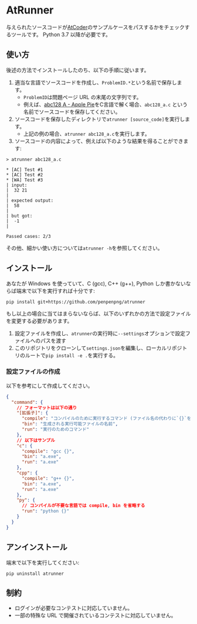 # AtRunner
与えられたソースコードが[AtCoder](https://atcoder.jp/)のサンプルケースをパスするかをチェックするツールです。
Python 3.7 以降が必要です。

## 使い方
後述の方法でインストールしたのち、以下の手順に従います。

1. 適当な言語でソースコードを作成し、`ProblemID.*`という名前で保存します。
    * `ProblemID`は問題ページ URL の末尾の文字列です。
    * 例えば、[abc128 A - Apple Pie](https://atcoder.jp/contests/abc128/tasks/abc128_a)をC言語で解く場合、`abc128_a.c` という名前でソースコードを保存してください。
2. ソースコードを保存したディレクトリで`atrunner [source_code]`を実行します。
    * 上記の例の場合、`atrunner abc128_a.c`を実行します。
3. ソースコードの内容によって、例えば以下のような結果を得ることができます:

```
> atrunner abc128_a.c

* [AC] Test #1
* [AC] Test #2
* [WA] Test #3
| input:
|  32 21
|  
| expected output:
|  58
|  
| but got:
|  -1
|  

Passed cases: 2/3
```

その他、細かい使い方については`atrunner -h`を参照してください。

## インストール
あなたが Windows を使っていて、C (gcc), C++ (g++), Python しか書かないならば端末で以下を実行すれば十分です:

```
pip install git+https://github.com/penpenpng/atrunner
```

もし以上の場合に当てはまらないならば、以下のいずれかの方法で設定ファイルを変更する必要があります。

1. 設定ファイルを作成し、`atrunner`の実行時に`--settings`オプションで設定ファイルへのパスを渡す
2. このリポジトリをクローンして`settings.json`を編集し、ローカルリポジトリのルートで`pip install -e .`を実行する。

### 設定ファイルの作成
以下を参考にして作成してください。

```json
{
  "command": {
    // フォーマットは以下の通り
    "[拡張子]": {
      "compile": "コンパイルのために実行するコマンド (ファイル名の代わりに`{}`を使用可能)",
      "bin": "生成される実行可能ファイルの名前",
      "run": "実行のためのコマンド"
    },
    // 以下はサンプル
    "c": {
      "compile": "gcc {}",
      "bin": "a.exe",
      "run": "a.exe"
    },
    "cpp": {
      "compile": "g++ {}",
      "bin": "a.exe",
      "run": "a.exe"
    },
    "py": {
      // コンパイルが不要な言語では compile, bin を省略する
      "run": "python {}"
    }
  }
}
```

## アンインストール
端末で以下を実行してください:
```
pip uninstall atrunner
```

## 制約
* ログインが必要なコンテストに対応していません。
* 一部の特殊な URL で開催されているコンテストに対応していません。
